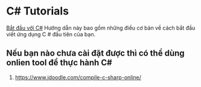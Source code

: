 # C# Tutorials

[Bắt đầu với C#](getting-started/README.md)
Hướng dẫn này bao gồm những điều cơ bản về cách bắt đầu viết ứng dụng C # đầu tiên của bạn.

## Nếu bạn nào chưa cài đặt được thì có thể dùng onlien tool để thực hành C#
1. https://www.jdoodle.com/compile-c-sharp-online/
